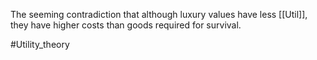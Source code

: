 The seeming contradiction that although luxury values have less [[Util]], they have higher costs than goods required for survival.

#Utility_theory